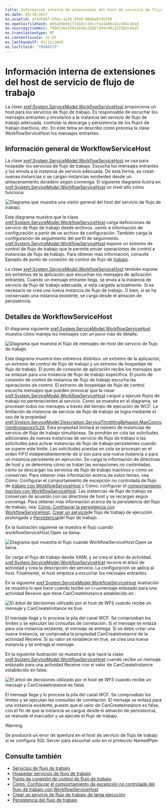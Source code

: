 ```yaml
---
title: Información interna de extensiones del host de servicio de flujo de trabajo
ms.date: 03/30/2017
ms.assetid: af44596f-bf6a-4149-9f04-08d8e8f45250
ms.openlocfilehash: b95a59b0e1715b3cc18ccfea44d6c4ccd04ca5ad
ms.sourcegitcommit: 7588136e355e10cbc2582f389c90c127363c02a5
ms.translationtype: MT
ms.contentlocale: es-ES
ms.lasthandoff: 03/12/2020
ms.locfileid: "79184173"
---
```

# <a name="workflow-service-host-internals"></a>Información interna de extensiones del host de servicio de flujo de trabajo
La clase <xref:System.ServiceModel.WorkflowServiceHost> proporciona un host para los servicios de flujo de trabajo. Es responsable de escuchar los mensajes entrantes y enrutarlos a la instancia del servicio de flujo de trabajo adecuada, controlar la descarga y persistencia de los flujos de trabajo inactivos, etc. En este tema se describe cómo procesa la clase WorkflowServiceHost los mensajes entrantes.  
  
## <a name="workflowservicehost-overview"></a>Información general de WorkflowServiceHost  

La clase <xref:System.ServiceModel.WorkflowServiceHost> se usa para hospedar los servicios de flujo de trabajo. Escucha los mensajes entrantes y los enruta a la instancia de servicio adecuada. De esta forma, se crean nuevas instancias o se cargan instancias existentes desde un almacenamiento duradero según convenga. El siguiente diagrama ilustra en <xref:System.ServiceModel.WorkflowServiceHost> un nivel alto cómo funciona:
  
 ![Diagrama que muestra una visión general del host del servicio de flujo de trabajo.](./media/workflow-service-host-internals/workflow-service-host-high-level-overview.gif)  
  
 Este diagrama muestra que la clase <xref:System.ServiceModel.WorkflowServiceHost> carga definiciones de servicio de flujo de trabajo desde archivos .xamlx e información de configuración a partir de un archivo de configuración. También carga la configuración de seguimiento del perfil de seguimiento. <xref:System.ServiceModel.WorkflowServiceHost> expone un extremo de control de flujo de trabajo que le permite enviar operaciones de control a instancias de flujo de trabajo.  Para obtener más información, consulte Ejemplo de punto de conexión de control de flujo de [trabajo](../../../../docs/framework/wcf/feature-details/workflow-control-endpoint.md).  
  
 La clase <xref:System.ServiceModel.WorkflowServiceHost> también expone los extremos de la aplicación que escuchan los mensajes de aplicación entrantes. Cuando un mensaje entrante llega, se envía a la instancia de servicio de flujo de trabajo adecuada, si está cargada actualmente. Si es necesario se crea una nueva instancia de flujo de trabajo. O bien, si se ha conservado una instancia existente, se carga desde el almacén de persistencia.  
  
## <a name="workflowservicehost-details"></a>Detalles de WorkflowServiceHost  
 El diagrama siguiente <xref:System.ServiceModel.WorkflowServiceHost> muestra cómo maneja los mensajes con un poco más de detalle:  
  
 ![Diagrama que muestra el flujo de mensajes de Host del servicio de flujo de trabajo.](./media/workflow-service-host-internals/workflow-service-host-message-flow.gif)  
  
 Este diagrama muestra tres extremos distintos: un extremo de la aplicación, un extremo de control de flujo de trabajo y un extremo de hospedaje de flujo de trabajo. El punto de conexión de aplicación recibe los mensajes que se enlazan para una instancia de flujo de trabajo específica. El punto de conexión de control de instancia de flujo de trabajo escucha las operaciones de control. El extremo de hospedaje de flujo de control escucha mensajes que pueden provocar que la clase <xref:System.ServiceModel.WorkflowServiceHost> cargue y ejecute flujos de trabajo no pertenecientes al servicio. Como se muestra en el diagrama, se procesan todos los mensajes a través del tiempo de ejecución de WCF.  La limitación de instancia de servicio de flujo de trabajo se logra mediante el uso de la propiedad <xref:System.ServiceModel.Description.ServiceThrottlingBehavior.MaxConcurrentInstances%2A>. Esta propiedad limitará el número de instancias de servicio de flujo de trabajo simultáneas. Se pondrán en cola las solicitudes adicionales de nuevas instancias de servicio de flujo de trabajo o las solicitudes para activar instancias de flujo de trabajo persistentes cuando se supere este límite. Las solicitudes puestas en cola se procesan en el orden FIFO independientemente de si son para una nueva instancia o para un instancia persistente en ejecución. Se carga la información de directivas de host y se determina cómo se tratan las excepciones no controladas, cómo se descargan los servicios de flujo de trabajo inactivos y cómo se conservan. Para obtener más información acerca de estos temas, vea Cómo: Configurar el comportamiento de excepción no controlada de flujo de [trabajo con WorkflowServiceHost](../../../../docs/framework/wcf/feature-details/config-workflow-unhandled-exception-workflowservicehost.md) y Cómo: configurar el [comportamiento inactivo con WorkflowServiceHost](../../../../docs/framework/wcf/feature-details/how-to-configure-idle-behavior-with-workflowservicehost.md). Las instancias de flujo de trabajo se conservan de acuerdo con las directivas de host y se recargan según convenga. Para obtener más información acerca de la persistencia del flujo de trabajo, vea: [Cómo: Configurar la persistencia con WorkflowServiceHost](../../../../docs/framework/wcf/feature-details/how-to-configure-persistence-with-workflowservicehost.md), [Crear un servicio](../../../../docs/framework/wcf/feature-details/creating-a-long-running-workflow-service.md)de flujo de trabajo de ejecución prolongada y [Persistencia](../../../../docs/framework/windows-workflow-foundation/workflow-persistence.md)del flujo de trabajo .  
  
 En la ilustración siguiente se muestra el flujo cuando workflowServiceHost.Open se llama:  
  
 ![Diagrama que muestra el flujo cuando WorkflowServiceHost.Open se llama.](./media/workflow-service-host-internals/workflow-service-host-open.gif)  
  
 Se carga el flujo de trabajo desde XAML y se crea el árbol de actividad. <xref:System.ServiceModel.WorkflowServiceHost> recorre el árbol de actividad y crea la descripción del servicio. La configuración se aplica al host. Finalmente, el host empieza a escuchar los mensajes entrantes.  
  
 En la siguiente <xref:System.ServiceModel.WorkflowServiceHost> ilustración se muestra lo que hace cuando recibe un `true`mensaje enlazado para una actividad Receive que tiene CanCreateInstance establecido en :  
  
 ![El árbol de decisiones utilizado por el host de WFS cuando recibe un mensaje y CanCreateInstance es true.](./media/workflow-service-host-internals/workflow-service-host-receive-message-cancreateinstance.gif)  
  
 El mensaje llega y lo procesa la pila del canal WCF. Se comprueban los límites y se ejecutan las consultas de correlación. Si el mensaje se enlaza para una instancia existente, el mensaje se entrega. Si se debe crear una nueva instancia, se comprueba la propiedad CanCreateInstance de la actividad Receive. Si su valor se establece en true, se crea una nueva instancia y se entrega el mensaje.  
  
 En la siguiente ilustración se muestra lo que hace la clase <xref:System.ServiceModel.WorkflowServiceHost> cuando recibe un mensaje enlazado para una actividad Receive con el valor de CanCreateInstance establecido en false.  
  
 ![El árbol de decisiones utilizado por el host de WFS cuando recibe un mensaje y CanCreateInstance es false.](./media/workflow-service-host-internals/workflow-service-host-receive-message.gif)  
  
 El mensaje llega y lo procesa la pila del canal WCF. Se comprueban los límites y se ejecutan las consultas de correlación. El mensaje se enlaza para una instancia existente, puesto que el valor de CanCreateInstance es false, con el fin de que la instancia se cargue desde el almacén de persistencia, se reanude el marcador y se ejecute el flujo de trabajo.  
  
> [!WARNING]
> Se producirá un error de apertura en el host de servicio de flujo de trabajo si se configura SQL Server para escuchar solo en el protocolo NamedPipe.  
  
## <a name="see-also"></a>Consulte también

- [Servicios de flujo de trabajo](../../../../docs/framework/wcf/feature-details/workflow-services.md)
- [Hospedar servicios de flujo de trabajo](../../../../docs/framework/wcf/feature-details/hosting-workflow-services.md)
- [Punto de conexión de control de flujo de trabajo](../../../../docs/framework/wcf/feature-details/workflow-control-endpoint.md)
- [Cómo: Configurar el comportamiento de excepción no controlada del flujo de trabajo con WorkflowServiceHost](../../../../docs/framework/wcf/feature-details/config-workflow-unhandled-exception-workflowservicehost.md)
- [Crear un servicio de flujo de trabajo de larga ejecución](../../../../docs/framework/wcf/feature-details/creating-a-long-running-workflow-service.md)
- [Persistencia del flujo de trabajo](../../../../docs/framework/windows-workflow-foundation/workflow-persistence.md)

